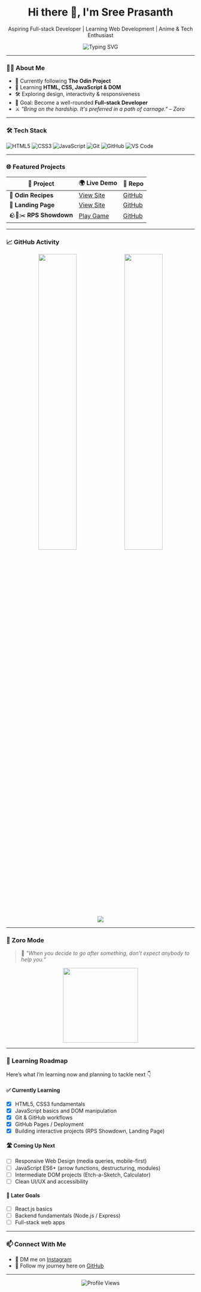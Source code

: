 <h1 align="center">Hi there 👋, I'm Sree Prasanth</h1>

<p align="center">Aspiring Full-stack Developer | Learning Web Development | Anime & Tech Enthusiast</p>

<p align="center">
  <img src="https://readme-typing-svg.herokuapp.com?font=Fira+Code&pause=1000&color=F7F7F7&center=true&vCenter=true&width=435&lines=Learning+by+doing+🧠;Building+web+projects+💻;Loving+the+journey+❤️" alt="Typing SVG" />
</p>

---

### 🧑‍💻 About Me

- 🔭 Currently following **The Odin Project**
- 🌱 Learning **HTML, CSS, JavaScript & DOM**
- 🛠️ Exploring design, interactivity & responsiveness
- 🎯 Goal: Become a well-rounded **Full-stack Developer**
- ⚔️ *"Bring on the hardship. It's preferred in a path of carnage." – Zoro*

---

### 🛠️ Tech Stack

![HTML5](https://img.shields.io/badge/-HTML5-E34F26?logo=html5&logoColor=white&style=flat)
![CSS3](https://img.shields.io/badge/-CSS3-1572B6?logo=css3&logoColor=white&style=flat)
![JavaScript](https://img.shields.io/badge/-JavaScript-F7DF1E?logo=javascript&logoColor=black&style=flat)
![Git](https://img.shields.io/badge/-Git-F05032?logo=git&logoColor=white&style=flat)
![GitHub](https://img.shields.io/badge/-GitHub-181717?logo=github&logoColor=white&style=flat)
![VS Code](https://img.shields.io/badge/-VS_Code-007ACC?logo=visual-studio-code&logoColor=white&style=flat)

---

### 🌐 Featured Projects

| 🧩 Project | 🌍 Live Demo | 📁 Repo |
|-----------|--------------|---------|
| 🍔 **Odin Recipes** | [View Site](https://imissh3r.github.io/odin-recipes/) | [GitHub](https://github.com/Imissh3r/odin-recipes) |
| 🎯 **Landing Page** | [View Site](https://imissh3r.github.io/landing-page/) | [GitHub](https://github.com/Imissh3r/landing-page) |
| 🪨📄✂️ **RPS Showdown** | [Play Game](https://imissh3r.github.io/rps-showdown/) | [GitHub](https://github.com/Imissh3r/rps-showdown) |

---

### 📈 GitHub Activity

<p align="center">
  <img src="https://github-readme-stats.vercel.app/api?username=Imissh3r&show_icons=true&hide_border=true" width="45%" />
  <img src="https://github-readme-stats.vercel.app/api/top-langs/?username=Imissh3r&layout=compact&hide_border=true" width="45%" />
</p>

<p align="center">
  <img src="https://github-profile-trophy.vercel.app/?username=Imissh3r&theme=gruvbox&no-frame=true&column=7" />
</p>

---

### 🧭 Zoro Mode

> 💬 *"When you decide to go after something, don’t expect anybody to help you."*

<p align="center">
  <img src="https://media1.tenor.com/m/cq32Sr3ymEsAAAAd/zoro-roronoa-zoro.gif" height="200" />
</p>

---

### 🚀 Learning Roadmap

Here’s what I’m learning now and planning to tackle next 👇

#### ✅ Currently Learning
- [x] HTML5, CSS3 fundamentals
- [x] JavaScript basics and DOM manipulation
- [x] Git & GitHub workflows
- [x] GitHub Pages / Deployment
- [x] Building interactive projects (RPS Showdown, Landing Page)

#### 🛣️ Coming Up Next
- [ ] Responsive Web Design (media queries, mobile-first)
- [ ] JavaScript ES6+ (arrow functions, destructuring, modules)
- [ ] Intermediate DOM projects (Etch-a-Sketch, Calculator)
- [ ] Clean UI/UX and accessibility

#### 🧠 Later Goals
- [ ] React.js basics
- [ ] Backend fundamentals (Node.js / Express)
- [ ] Full-stack web apps

---

### 📫 Connect With Me

- 💬 DM me on [Instagram](https://www.instagram.com/f0rsake.n?utm_source=qr&igsh=MW1xc2oxejZ1d3FpMA==)
- 👀 Follow my journey here on [GitHub](https://github.com/Imissh3r)

---

<p align="center">
  <img src="https://komarev.com/ghpvc/?username=Imissh3r&label=Profile%20views&color=0e75b6&style=flat" alt="Profile Views" />
</p>
